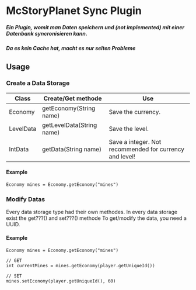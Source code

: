 # McStoryPlanet Sync Plugin

##### Ein Plugin, womit man Daten speichern und (not implemented) mit einer Datenbank syncronisieren kann. 
##### Da es kein Cache hat, macht es nur selten Probleme

## Usage
### Create a Data Storage
| Class     | Create/Get methode        | Use                                                     |
|-----------|---------------------------|---------------------------------------------------------|
| Economy   | getEconomy(String name)   | Save the currency.                                      |
| LevelData | getLevelData(String name) | Save the level.                                         |
| IntData   | getData(String name)      | Save a integer. Not recommended for currency and level! |

#### Example  
    Economy mines = Economy.getEconomy("mines")

### Modify Datas  
Every data storage type had their own methodes. 
In every data storage exist the get???() and set???() methode
To get/modify the data, you need a UUID.

#### Example  
    Economy mines = Economy.getEconomy("mines")
    
    // GET
    int currentMines = mines.getEconomy(player.getUniqueId())
    
    // SET
    mines.setEconomy(player.getUniqueId(), 60)
